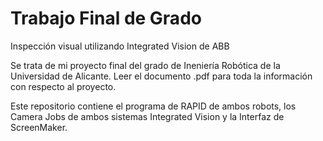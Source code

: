 # Trabajo Final de Grado
Inspección visual utilizando Integrated Vision de ABB

Se trata de mi proyecto final del grado de Ineniería Robótica de la Universidad de Alicante. Leer el documento .pdf para toda la información con respecto al proyecto.

Este repositorio contiene el programa de RAPID de ambos robots, los Camera Jobs de ambos sistemas Integrated Vision y la Interfaz de ScreenMaker.
